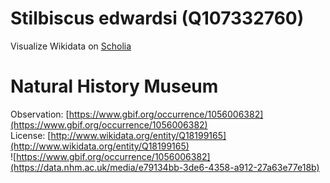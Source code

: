 
Stilbiscus edwardsi (Q107332760)
================================
  
Visualize Wikidata on [Scholia](https://scholia.toolforge.org/taxon/Q107332760)
# Natural History Museum
  
Observation: [https://www.gbif.org/occurrence/1056006382](https://www.gbif.org/occurrence/1056006382)  
License: [http://www.wikidata.org/entity/Q18199165](http://www.wikidata.org/entity/Q18199165)  
![https://www.gbif.org/occurrence/1056006382](https://data.nhm.ac.uk/media/e79134bb-3de6-4358-a912-27a63e77e18b)